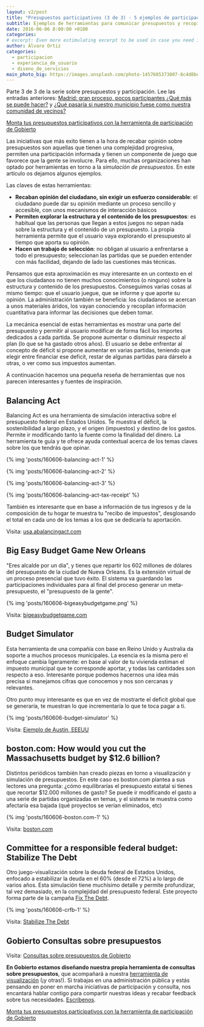 ```yaml
---
layout: v2/post
title: "Presupuestos participativos (3 de 3) - 5 ejemplos de participación ciudadana efectiva"
subtitle: Ejemplos de herramientas para comunicar presupuestos y recopilar opiniones
date: 2016-06-06 8:00:00 +0100
categories:
# excerpt: Even more estimulating excerpt to be used in case you need it.
author: Álvaro Ortiz
categories:
  - participacion
  - experiencia_de_usuario
  - diseno_de_servicios
main_photo_big: https://images.unsplash.com/photo-1457685373807-8c4d8be4c560?crop=entropy&fit=crop&fm=jpg&h=900&ixjsv=2.1.0&ixlib=rb-0.3.5&q=80&w=1600
---
```


Parte 3 de 3 de la serie sobre presupuestos y participación. Lee las entradas anteriores: [Madrid: gran proceso, pocos participantes ¿Qué más se puede hacer?](/blog/20160530-presupuestos-participativos.html) y [¿Qué pasaría si nuestro municipio fuese como nuestra comunidad de vecinos?](/blog/20160602-presupuestos-participativos-retos-alternativas.html)


<div class="txtCtaBox">
  <div class="Module__shadow"></div>
  <a href="/modulos/participacion/">Monta tus presupuestos participativos con la herramienta de participación de Gobierto</a>
</div>

<div class="separator"></div>

Las iniciativas que más exito tienen a la hora de recabar opinión sobre presupuestos son aquellas que tienen una complejidad progresiva, permiten una participación informada y tienen un componente de juego que favorece que la gente se involucre. Para ello, muchas organizaciones han optado por herramientas en torno a la *simulación de presupuestos*. En este artículo os dejamos algunos ejemplos.

Las claves de estas herramientas:

- **Recaban opinión del ciudadano, sin exigir un esfuerzo considerable**: el ciudadano puede dar su opinión mediante un proceso sencillo y accesible, con unos mecanismos de interacción básicos
- **Permiten explorar la estructura y el contenido de los presupuestos**: es habitual que las personas que llegan a estos juegos no sepan nada sobre la estructura y el contenido de un presupuesto. La propia herramienta permite que el usuario vaya explorando el presupuesto al tiempo que aporta su opinión.
- **Hacen un trabajo de selección**: no obligan al usuario a enfrentarse a todo el presupuesto; seleccionan las partidas que se pueden entender con más facilidad, dejando de lado las cuestiones más técnicas.


Pensamos que esta aproximación es muy interesante en un contexto en el que los ciudadanos no tienen muchos conocimientos (o ninguno) sobre la estructura y contenido de los presupuestos. Conseguimos varias cosas al mismo tiempo: que el usuario juegue, que se informe y que aporte su opinión. La administración también se beneficia: los ciudadanos se acercan a unos materiales áridos, los vayan conociendo y recopilan información cuantitativa para informar las decisiones que deben tomar.

La mecánica esencial de estas herramientas es mostrar una parte del presupuesto y permitir al usuario modificar de forma fácil los importes dedicados a cada partida. Se propone aumentar o disminuir respecto al plan (lo que se ha gastado otros años). El usuario se debe enfrentar al concepto de déficit si propone aumentar en varias partidas, teniendo que elegir entre financiar ese deficit, restar de algunas partidas para dárselo a otras, o ver como sus impuestos aumentan.


A continuación hacemos una pequeña reseña de herramientas que nos parecen interesantes y fuentes de inspiración.

<div class="separator"></div>

## Balancing Act

Balancing Act es una herramienta de simulación interactiva sobre el presupuesto federal en Estados Unidos. Te muestra el déficit, la sostenibilidad a largo plazo, y el origen (impuestos) y destino de los gastos. Permite ir modificando tanto la fuente como la finalidad del dinero. La herramienta te guía y te ofrece ayuda contextual acerca de los temas claves sobre los que tendrás que opinar.

{% img 'posts/160606-balancing-act-1' %}

{% img 'posts/160606-balancing-act-2' %}

{% img 'posts/160606-balancing-act-3' %}

{% img 'posts/160606-balancing-act-tax-receipt' %}

También es interesante que en base a información de tus ingresos y de la composición de tu hogar te muestra tu "recibo de impuestos", desglosando el total en cada uno de los temas a los que se dedicaría tu aportación.

Visita: [usa.abalancingact.com](http://usa.abalancingact.com)

<div class="separator"></div>

## Big Easy Budget Game New Orleans

"Eres alcalde por un día", y tienes que repartir los 602 millones de dólares del presupuesto de la ciudad de Nueva Orleans. Es la extensión virtual de un proceso presencial que tuvo éxito. El sistema va guardando las participaciones individuales para al final del proceso generar un meta-presupuesto, el "presupuesto de la gente".

{% img 'posts/160606-bigeasybudgetgame.png' %}

Visita: [bigeasybudgetgame.com](https://bigeasybudgetgame.com)

<div class="separator"></div>

## Budget Simulator

Esta herramienta de una compañía con base en Reino Unido y Australia da soporte a muchos procesos municipales. La esencia es la misma pero el enfoque cambia ligeramente: en base al valor de tu vivienda estiman el impuesto municipal que te corresponde aportar, y todas las cantidades son respecto a eso. Interesante porque podemos hacernos una idea más precisa si manejamos cifras que conocemos y nos son cercanas y relevantes.

Otro punto muy interesante es que en vez de mostrarte el deficit global que se generaría, te muestran lo que incrementaría lo que te toca pagar a ti.

{% img 'posts/160606-budget-simulator' %}

Visita: [Ejemplo de Austin, EEEUU](https://austintx.budgetsimulator.com)


<div class="separator"></div>

## boston.com: How would you cut the Massachusetts budget by $12.6 billion?

Distintos periódicos también han creado piezas en torno a visualización y simulación de presupuestos. En este caso es boston.com plantea a sus lectores una pregunta: ¿cómo equilibrarías el presupuesto estatal si tienes que recortar $12.000 millones de gasto? Se puede ir modificando el gasto a una serie de partidas organizadas en temas, y el sistema te muestra como afectaría esa bajada (qué proyectos se verían eliminados, etc)

{% img 'posts/160606-boston.com-1' %}

Visita: [boston.com](http://archive.boston.com/news/politics/2008/specials/budget_game/#/)

<div class="separator"></div>

## Committee for a responsible federal budget: Stabilize The Debt

Otro juego-visualización sobre la deuda federal de Estados Unidos, enfocado a estabilizar la deuda en el 60% (desde el 72%) a lo largo de varios años. Esta simulación tiene muchísimo detalle y permite profundizar, tal vez demasiado, en la complejidad del presupuesto federal. Este proyecto forma parte de la campaña [Fix The Debt](http://www.fixthedebt.org/).

{% img 'posts/160606-crfb-1' %}

Visita: [Stabilize The Debt](http://crfb.org/stabilizethedebt/)

## Gobierto Consultas sobre presupuestos

Visita: [Consultas sobre presupuestos de Gobierto](/blog/20161020-alternativa-presupuestos-participativos.html)


<div class="separator"></div>

**En Gobierto estamos diseñando nuestra propia herramienta de consultas sobre presupuestos**, que acompañará a nuestra [herramienta de visualización](/visualizacion_presupuestos_municipales) (¡y otras!). Si trabajas en una administración pública y estás pensando en poner en marcha iniciativas de participación y consulta, nos encantará hablar contigo para compartir nuestras ideas y recabar feedback sobre tus necesidades. [Escríbenos](mailto:abre@gobierto.es).

<div class="txtCtaBox">
  <div class="Module__shadow"></div>
  <a href="/modulos/participacion/">Monta tus presupuestos participativos con la herramienta de participación de Gobierto</a>
</div>
